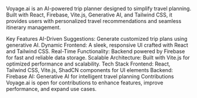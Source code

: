 Voyage.ai is an AI-powered trip planner designed to simplify travel planning. Built with React, Firebase, Vite.js, Generative AI, and Tailwind CSS, it provides users with personalized travel recommendations and seamless itinerary management.

Key Features
AI-Driven Suggestions: Generate customized trip plans using generative AI.
Dynamic Frontend: A sleek, responsive UI crafted with React and Tailwind CSS.
Real-Time Functionality: Backend powered by Firebase for fast and reliable data storage.
Scalable Architecture: Built with Vite.js for optimized performance and scalability.
Tech Stack
Frontend: React, Tailwind CSS, Vite.js, ShadCN components for UI elements
Backend: Firebase
AI: Generative AI for intelligent travel planning
Contributions
Voyage.ai is open for contributions to enhance features, improve performance, and expand use cases.
